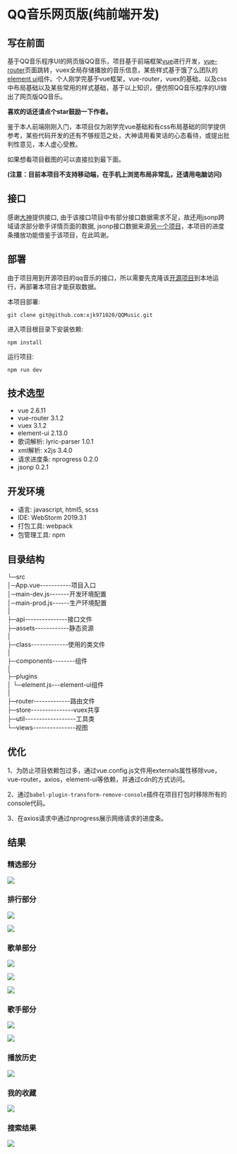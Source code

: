 # QQ音乐网页版(纯前端开发)

## 写在前面

基于QQ音乐程序UI的网页版QQ音乐，项目基于前端框架[vue](https://github.com/vuejs/vue#readme)进行开发，[vue-router](https://github.com/vuejs/vue-router#readme)页面跳转，vuex全局存储播放的音乐信息，某些样式基于饿了么团队的[element ui](https://element.eleme.cn/#/zh-CN)组件。个人刚学完基于vue框架，vue-router，vuex的基础，以及css中布局基础以及某些常用的样式基础，基于以上知识，便仿照QQ音乐程序的UI做出了网页版QQ音乐。

**喜欢的话还请点个star鼓励一下作者。**

鉴于本人前端刚刚入门，本项目仅为刚学完vue基础和有css布局基础的同学提供参考，某些代码开发的还有不够规范之处，大神请用看笑话的心态看待，或提出批判性意见，本人虚心受教。

如果想看项目截图的可以直接拉到最下面。

**(注意：目前本项目不支持移动端，在手机上浏览布局非常乱，还请用电脑访问)**

## 接口

感谢[大神](https://github.com/rain120/qq-music-api)提供接口, 由于该接口项目中有部分接口数据需求不足，故还用jsonp跨域请求部分歌手详情页面的数据, jsonp接口数据来源[另一个项目](https://github.com/BiggerHacker/nature-music)，本项目的进度条播放功能借鉴于该项目，在此鸣谢。

## 部署

由于项目用到开源项目的qq音乐的接口，所以需要先克隆该[开源项目](https://github.com/rain120/qq-music-api)到本地运行，再部署本项目才能获取数据。

本项目部署:

`git clone git@github.com:xjk971020/QQMusic.git`

进入项目根目录下安装依赖:

`npm install`

运行项目:

`npm run dev`

## 技术选型

- vue 2.6.11
- vue-router 3.1.2
- vuex 3.1.2
- element-ui 2.13.0
- 歌词解析: lyric-parser 1.0.1
- xml解析: x2js 3.4.0
- 请求进度条: nprogress 0.2.0
- jsonp 0.2.1

## 开发环境

- 语言: javascript, html5, scss
- IDE: WebStorm 2019.3.1
- 打包工具: webpack
- 包管理工具: npm

## 目录结构

└─src  
    │─App.vue-----------项目入口  
    │─main-dev.js-------开发环境配置  
    │─main-prod.js------生产环境配置  
    │  
    ├─api---------------接口文件  
    ├─assets------------静态资源  
    │          
    ├─class-------------使用的类文件  
    │      
    ├─components--------组件  
    │      
    ├─plugins  
    │  └─element.js---element-ui组件  
    │      
    ├─router-------------路由文件  
    ├─store---------------vuex共享  
    ├─util------------------工具类  
    └─views---------------视图

## 优化

1、为防止项目依赖包过多，通过vue.config.js文件用externals属性移除vue，vue-router，axios，element-ui等依赖，并通过cdn的方式访问。

2、通过`babel-plugin-transform-remove-console`插件在项目打包时移除所有的console代码。

3、在axios请求中通过nprogress展示网络请求的进度条。

## 结果

### 精选部分

![](http://cdn.cathetine.cn/image/qqmusic/1.jpg)

### 排行部分

![](http://cdn.cathetine.cn/image/qqmusic/2.jpg)

![](http://cdn.cathetine.cn/image/qqmusic/3.jpg)

### 歌单部分

![](http://cdn.cathetine.cn/image/qqmusic/4.jpg)

![](http://cdn.cathetine.cn/image/qqmusic/5.jpg)

![](http://cdn.cathetine.cn/image/qqmusic/6.jpg)

### 歌手部分

![](http://cdn.cathetine.cn/image/qqmusic/7.jpg)

![](http://cdn.cathetine.cn/image/qqmusic/8.jpg)

### 播放历史

![](http://cdn.cathetine.cn/image/qqmusic/9.jpg)

### 我的收藏

![](http://cdn.cathetine.cn/image/qqmusic/10.jpg)

### 搜索结果

![](http://cdn.cathetine.cn/image/qqmusic/11.jpg)
